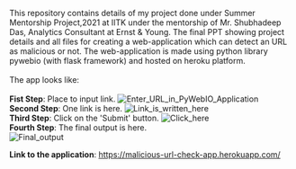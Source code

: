 This repository contains details of my project done under Summer Mentorship Project,2021 at IITK under the mentorship of Mr. Shubhadeep Das, Analytics Consultant at Ernst & Young. The final PPT showing project details and all files for creating a web-application which can detect an URL as malicious or not. The web-application is made using python library pywebio (with flask framework) and hosted on heroku platform.
<br>
<br>
The app looks like:<br><br>
<b>Fist Step</b>: Place to input link.
![Enter_URL_in_PyWebIO_Application](https://user-images.githubusercontent.com/76770146/128462213-d29b064d-d691-485a-85f5-8925b212552c.png)
<br>
<b>Second Step</b>: One link is here.
![Link_is_written_here](https://user-images.githubusercontent.com/76770146/128462924-6db3bde4-0a10-445a-b2be-a2130a749b68.png)
<br>
<b>Third Step</b>: Click on the 'Submit' button.
![Click_here](https://user-images.githubusercontent.com/76770146/128462939-8751f327-fd4e-414e-9564-997b4857a9b9.png)
<br>
<b>Fourth Step</b>: The final output is here.<br>
![Final_output](https://user-images.githubusercontent.com/76770146/128462952-a0d3bdd5-bc02-427c-814e-bd2f35645005.png)


<b>Link to the application</b>: https://malicious-url-check-app.herokuapp.com/
